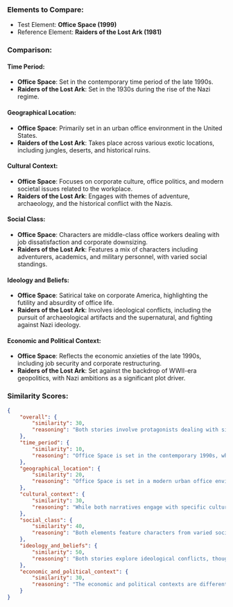 ### Elements to Compare:
- Test Element: **Office Space (1999)**
- Reference Element: **Raiders of the Lost Ark (1981)**

### Comparison:

#### Time Period:
- **Office Space**: Set in the contemporary time period of the late 1990s.
- **Raiders of the Lost Ark**: Set in the 1930s during the rise of the Nazi regime.

#### Geographical Location:
- **Office Space**: Primarily set in an urban office environment in the United States.
- **Raiders of the Lost Ark**: Takes place across various exotic locations, including jungles, deserts, and historical ruins.

#### Cultural Context:
- **Office Space**: Focuses on corporate culture, office politics, and modern societal issues related to the workplace.
- **Raiders of the Lost Ark**: Engages with themes of adventure, archaeology, and the historical conflict with the Nazis.

#### Social Class:
- **Office Space**: Characters are middle-class office workers dealing with job dissatisfaction and corporate downsizing.
- **Raiders of the Lost Ark**: Features a mix of characters including adventurers, academics, and military personnel, with varied social standings.

#### Ideology and Beliefs:
- **Office Space**: Satirical take on corporate America, highlighting the futility and absurdity of office life.
- **Raiders of the Lost Ark**: Involves ideological conflicts, including the pursuit of archaeological artifacts and the supernatural, and fighting against Nazi ideology.

#### Economic and Political Context:
- **Office Space**: Reflects the economic anxieties of the late 1990s, including job security and corporate restructuring.
- **Raiders of the Lost Ark**: Set against the backdrop of WWII-era geopolitics, with Nazi ambitions as a significant plot driver.

### Similarity Scores:

```json
{
    "overall": {
        "similarity": 30,
        "reasoning": "Both stories involve protagonists dealing with significant challenges in their respective environments, but the settings, time periods, and thematic focuses are distinct, leading to limited overall similarity."
    },
    "time_period": {
        "similarity": 10,
        "reasoning": "Office Space is set in the contemporary 1990s, while Raiders of the Lost Ark takes place in the 1930s, reflecting different historical contexts and societal norms."
    },
    "geographical_location": {
        "similarity": 20,
        "reasoning": "Office Space is set in a modern urban office environment, contrasting sharply with the various exotic and historical locations in Raiders of the Lost Ark."
    },
    "cultural_context": {
        "similarity": 30,
        "reasoning": "While both narratives engage with specific cultural settings, the corporate culture of Office Space differs significantly from the adventure and historical themes of Raiders of the Lost Ark."
    },
    "social_class": {
        "similarity": 40,
        "reasoning": "Both elements feature characters from varied social standings, though the nature of their interactions and conflicts differ due to their distinct environments and narratives."
    },
    "ideology_and_beliefs": {
        "similarity": 50,
        "reasoning": "Both stories explore ideological conflicts, though Office Space focuses on corporate satire, while Raiders of the Lost Ark involves historical and supernatural elements."
    },
    "economic_and_political_context": {
        "similarity": 30,
        "reasoning": "The economic and political contexts are different: Office Space deals with late 1990s corporate anxieties, while Raiders of the Lost Ark is influenced by the geopolitics of the 1930s and WWII."
    }
}
```